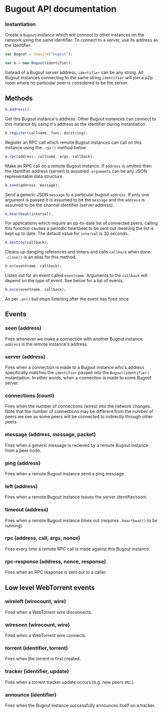 # Bugout API documentation

### Instantiation

Create a `Bugout` instance which will connect to other instances on the network using the same identifier. To connect to a server, use its address as the identifier.

```javascript
var Bugout = require("bugout");

var b = new Bugout(identifier);
```

Instead of a Bugout server address, `identifier` can be any string. All Bugout instances connecting to the same string `identifier` will join a p2p room where no particular peer is considered to be the server.

## Methods

```javascript
b.address();
```

Get this Bugout instance's address. Other Bugout instances can connect to this instance by using it's address as the identifier during instantiation.

```javascript
b.register(callname, func, docstring);
```

Register an RPC call which remote Bugout instances can call on this instance using the `.rpc()` method below.

```javascript
b.rpc(address, callname, args, callback);
```

Make an RPC call on a remote Bugout instance. If `address` is omitted then the identifier address (server) is assumed. `arguments` can be any JSON representable data structure.

```javascript
b.send(address, message);
```

Send a generic JSON `message` to a particular bugout `address`. If only one argument is passed it is assumed to be the `message` and the `address` is assumed to be the channel identifier (server address).

```javascript
b.heartbeat(interval);
```

For applications which require an up-to-date list of connected peers, calling this function causes a periodic heartbeat to be sent out meaning the list is kept up to date. The default value for `interval` is 30 seconds.

```javascript
b.destroy(callback);
```

Cleans up dangling references and timers and calls `callback` when done. `.close()` is an alias for this method.

```javascript
b.on(eventname, callback);
```

Listen out for an event called `eventname`. Arguments to the `callback` will depend on the type of event. See below for a list of events.

```javascript
b.once(eventname, callback);
```

As per `.on()` but stops listening after the event has fired once.

## Events

### seen (address)

Fires whenever we make a connection with another Bugout instance. `address` is the remote instance's address.

### server (address)

Fires when a connection is made to a Bugout instance who's address specifically matches the `identifier` passed into the `Bugout(identifier)` instantiation. In other words, when a connection is made to some Bugout server.

### connections (count)

Fires when the number of connections (wires) into the network changes. Note that the number of connections may be different from the number of peers we see as some peers will be connected to indirectly through other peers.

### message (address, message, packet)

Fires when a generic message is recieved by a remote Bugout instance from a peer node.

### ping (address)

Fires when a remote Bugout instance send a ping message.

### left (address)

Fires when a remote Bugout instance leaves the server identifier/room.

### timeout (address)

Fires when a remote Bugout instance times out (requires `.heartbeat()` to be running).

### rpc (address, call, args, nonce)

Fires every time a remote RPC call is made against this Bugout instance.

### rpc-response (address, nonce, response)

Fires when an RPC response is sent out to a caller.

## Low level WebTorrent events

### wireleft (wirecount, wire)

Fired when a WebTorrent wire disconnects.

### wireseen (wirecount, wire)

Fired when a WebTorrent wire connects.

### torrent (identifier, torrent)

Fires when the torrent is first created.

### tracker (identifier, update)

Fires when a torrent tracker update occurs (e.g. new peers etc.).

### announce (identifier)

Fires when the Bugout instance successfully announces itself on a tracker.

